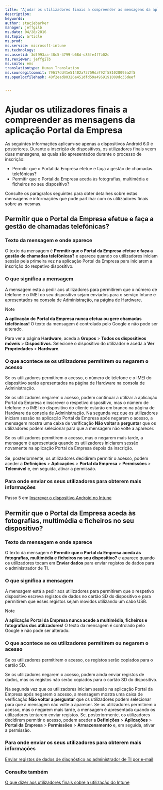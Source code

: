 ```yaml
---
title: "Ajudar os utilizadores finais a compreender as mensagens da aplicação Portal da Empresa | Microsoft Intune"
description: 
keywords: 
author: staciebarker
manager: jeffgilb
ms.date: 04/28/2016
ms.topic: article
ms.prod: 
ms.service: microsoft-intune
ms.technology: 
ms.assetid: 3df993aa-48c5-4799-b68d-c85fe4f7b02c
ms.reviewer: jeffgilb
ms.suite: ems
translationtype: Human Translation
ms.sourcegitcommit: 79617dd41e51402a73759da792f581028095a2f5
ms.openlocfilehash: 40f2ead80326a451dfd59a4969191009dc35deef


---
```


# Ajudar os utilizadores finais a compreender as mensagens da aplicação Portal da Empresa

As seguintes informações aplicam-se apenas a dispositivos Android 6.0 e posteriores. Durante a inscrição de dispositivos, os utilizadores finais veem duas mensagens, as quais são apresentados durante o processo de inscrição:

- Permitir que o Portal da Empresa efetue e faça a gestão de chamadas telefónicas?
- Permitir que o Portal da Empresa aceda às fotografias, multimédia e ficheiros no seu dispositivo?

Consulte os parágrafos seguintes para obter detalhes sobre estas mensagens e informações que pode partilhar com os utilizadores finais sobre as mesmas.

## Permitir que o Portal da Empresa efetue e faça a gestão de chamadas telefónicas?

### Texto da mensagem e onde aparece
O texto da mensagem é **Permitir que o Portal da Empresa efetue e faça a gestão de chamadas telefónicas?** e aparece quando os utilizadores iniciam sessão pela primeira vez na aplicação Portal da Empresa para iniciarem a inscrição do respetivo dispositivo.

### O que significa a mensagem
A mensagem está a pedir aos utilizadores para permitirem que o número de telefone e o IMEI do seu dispositivo sejam enviados para o serviço Intune e apresentados na consola de Administração, na página de Hardware.

> [!NOTE]
> **A aplicação do Portal da Empresa nunca efetua ou gere chamadas telefónicas!** O texto da mensagem é controlado pelo Google e não pode ser alterado.

Para ver a página **Hardware**, aceda a **Grupos** > **Todos os dispositivos móveis** > **Dispositivos**. Selecione o dispositivo do utilizador e aceda a **Ver Propriedades** > **Hardware**.

### O que acontece se os utilizadores permitirem ou negarem o acesso
Se os utilizadores permitirem o acesso, o número de telefone e o IMEI do dispositivo serão apresentados na página de Hardware na consola de Administração.

Se os utilizadores negarem o acesso, podem continuar a utilizar a aplicação Portal da Empresa e inscrever o respetivo dispositivo, mas o número de telefone e o IMEI do dispositivo do cliente estarão em branco na página de Hardware da consola de Administração. Na segunda vez que os utilizadores iniciam sessão na aplicação Portal da Empresa após negarem o acesso, a mensagem mostra uma caixa de verificação **Não voltar a perguntar** que os utilizadores podem selecionar para que a mensagem não volte a aparecer.

Se os utilizadores permitirem o acesso, mas o negarem mais tarde, a mensagem é apresentada quando os utilizadores iniciarem sessão novamente na aplicação Portal da Empresa depois da inscrição.</br></br>Se, posteriormente, os utilizadores decidirem permitir o acesso, podem aceder a **Definições** > **Aplicações** > **Portal da Empresa** > **Permissões** > **Telemóvel** e, em seguida, ativar a permissão.

### Para onde enviar os seus utilizadores para obterem mais informações
Passo 5 em [Inscrever o dispositivo Android no Intune](/Intune/EndUser/enroll-your-device-in-intune-android)

## Permitir que o Portal da Empresa aceda às fotografias, multimédia e ficheiros no seu dispositivo?

### Texto da mensagem e onde aparece
O texto da mensagem é **Permitir que o Portal da Empresa aceda às fotografias, multimédia e ficheiros no seu dispositivo?** e aparece quando os utilizadores tocam em **Enviar dados** para enviar registos de dados para o administrador de TI.

### O que significa a mensagem
A mensagem está a pedir aos utilizadores para permitirem que o respetivo dispositivo escreva registos de dados no cartão SD do dispositivo e para permitirem que esses registos sejam movidos utilizando um cabo USB.   

> [!NOTE]
> **A aplicação Portal da Empresa nunca acede a multimédia, ficheiros e fotografias dos utilizadores!** O texto da mensagem é controlado pelo Google e não pode ser alterado.

### O que acontece se os utilizadores permitirem ou negarem o acesso
Se os utilizadores permitirem o acesso, os registos serão copiados para o cartão SD.

Se os utilizadores negarem o acesso, podem ainda enviar registos de dados, mas os registos não serão copiados para o cartão SD do dispositivo.

Na segunda vez que os utilizadores iniciam sessão na aplicação Portal da Empresa após negarem o acesso, a mensagem mostra uma caixa de verificação **Não voltar a perguntar** que os utilizadores podem selecionar para que a mensagem não volte a aparecer. Se os utilizadores permitirem o acesso, mas o negarem mais tarde, a mensagem é apresentada quando os utilizadores tentarem enviar registos. Se, posteriormente, os utilizadores decidirem permitir o acesso, podem aceder a **Definições** > **Aplicações** > **Portal da Empresa** > **Permissões** > **Armazenamento** e, em seguida, ativar a permissão.

### Para onde enviar os seus utilizadores para obterem mais informações
[Enviar registos de dados de diagnóstico ao administrador de TI por e-mail](/Intune/EndUser/send-diagnostic-data-logs-to-your-it-administrator-using-email-android)


### Consulte também
[O que dizer aos utilizadores finais sobre a utilização do Intune](/intune/deploy-use/what-to-tell-your-end-users-about-using-microsoft-intune)



<!--HONumber=Jul16_HO1-->


